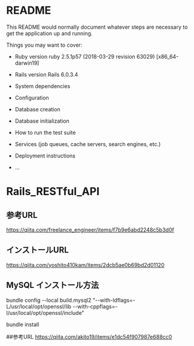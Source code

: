 # README

This README would normally document whatever steps are necessary to get the
application up and running.

Things you may want to cover:

* Ruby version
ruby 2.5.1p57 (2018-03-29 revision 63029) [x86_64-darwin19]

* Rails version
Rails 6.0.3.4

* System dependencies

* Configuration

* Database creation

* Database initialization

* How to run the test suite

* Services (job queues, cache servers, search engines, etc.)

* Deployment instructions

* ...
# Rails_RESTful_API

## 参考URL
https://qiita.com/freelance_engineer/items/f7b9e6abd2248c5b3d0f

## インストールURL
https://qiita.com/yoshito410kam/items/2dcb5ae0b69bd2d01120


## MySQL インストール方法
bundle config --local build.mysql2 "--with-ldflags=-L/usr/local/opt/openssl/lib --with-cppflags=-I/usr/local/opt/openssl/include"

bundle install

##参考URL
https://qiita.com/akito19/items/e1dc54f907987e688cc0


